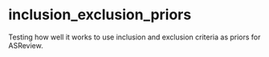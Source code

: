 # inclusion_exclusion_priors
Testing how well it works to use inclusion and exclusion criteria as priors for ASReview. 
